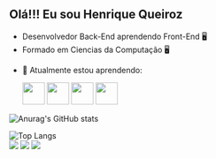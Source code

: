 ## Olá!!! Eu sou Henrique Queiroz

<ul type='disc'>
  <li>Desenvolvedor Back-End aprendendo Front-End 🖥️</li>

  <li>Formado em Ciencias da Computação 🖥️</li>

</ul>

- 🌱 Atualmente estou aprendendo:
   
   <div><img src="https://cdn.jsdelivr.net/gh/devicons/devicon/icons/html5/html5-plain-wordmark.svg" width="40" height="40"/> <img src="https://cdn.jsdelivr.net/gh/devicons/devicon/icons/css3/css3-plain-wordmark.svg" width="40" height="40"/> <img src="https://cdn.jsdelivr.net/gh/devicons/devicon/icons/javascript/javascript-original.svg" width="40" height="40"/> <img <img <img <img src="https://cdn.jsdelivr.net/gh/devicons/devicon/icons/angularjs/angularjs-plain.svg" width="40" height="40"/> 
![Anurag's GitHub stats](https://github-readme-stats.vercel.app/api?username=ImHenrii&theme=codeSTACKr&show_icons=true)<div>
![Top Langs](https://github-readme-stats.vercel.app/api/top-langs/?username=ImHenrii&theme=codeSTACKr&layout=compact)<div>
<a href="https://www.instagram.com/im_henir/" target="_blank"><img src="https://img.shields.io/badge/-Instagram-%23E4405F?style=for-the-badge&logo=instagram&logoColor=white" target="_blank"></a>
<a href = "mailto:henrique.qrz02@gmail.com"><img src="https://img.shields.io/badge/Gmail-D14836?style=for-the-badge&logo=gmail&logoColor=white" target="_blank"></a>
<a href="https://www.linkedin.com/in/henriqueqrz/" target="_blank"><img src="https://img.shields.io/badge/-LinkedIn-%230077B5?style=for-the-badge&logo=linkedin&logoColor=white" target="_blank"></a>

